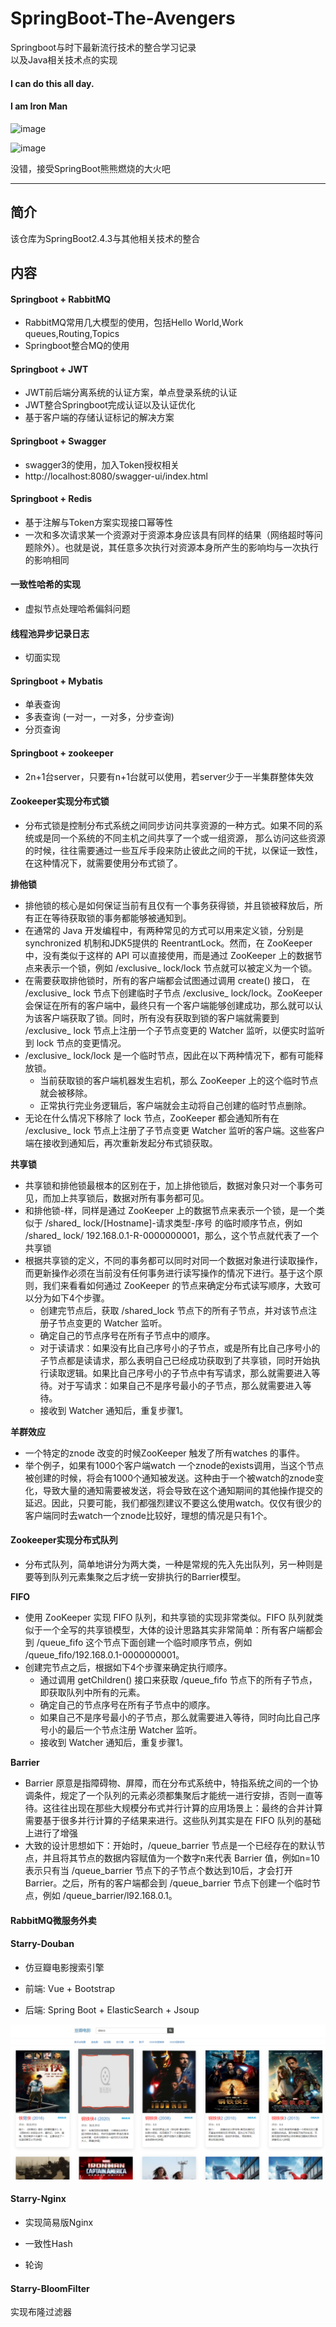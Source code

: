 SpringBoot-The-Avengers
======
Springboot与时下最新流行技术的整合学习记录
<br/>
以及Java相关技术点的实现

#### I can do this all day.

#### I am Iron Man

![image](https://pic4.zhimg.com/80/v2-93f36044d20d3b3c8803474d96c8e1ad_1440w.jpg?source=1940ef5c)

![image](https://pic2.zhimg.com/80/v2-d04ec9628faf75b94ffa7c349d0847dc_1440w.jpg?source=1940ef5c)

没错，接受SpringBoot熊熊燃烧的大火吧

---

## 简介

该仓库为SpringBoot2.4.3与其他相关技术的整合


## 内容

#### Springboot + RabbitMQ
- RabbitMQ常用几大模型的使用，包括Hello World,Work queues,Routing,Topics
- Springboot整合MQ的使用

#### Springboot + JWT
- JWT前后端分离系统的认证方案，单点登录系统的认证
- JWT整合Springboot完成认证以及认证优化
- 基于客户端的存储认证标记的解决方案

#### Springboot + Swagger
- swagger3的使用，加入Token授权相关
- http://localhost:8080/swagger-ui/index.html

#### Springboot + Redis
- 基于注解与Token方案实现接口幂等性
- 一次和多次请求某一个资源对于资源本身应该具有同样的结果（网络超时等问题除外）。也就是说，其任意多次执行对资源本身所产生的影响均与一次执行的影响相同

#### 一致性哈希的实现
- 虚拟节点处理哈希偏斜问题

#### 线程池异步记录日志
- 切面实现

#### Springboot + Mybatis
- 单表查询
- 多表查询 (一对一，一对多，分步查询)
- 分页查询

#### Springboot + zookeeper
- 2n+1台server，只要有n+1台就可以使用，若server少于一半集群整体失效

#### Zookeeper实现分布式锁
- 分布式锁是控制分布式系统之间同步访问共享资源的一种方式。如果不同的系统或是同一个系统的不同主机之间共享了一个或一组资源，
  那么访问这些资源的时候，往往需要通过一些互斥手段来防止彼此之间的干扰，以保证一致性，在这种情况下，就需要使用分布式锁了。

**排他锁**

- 排他锁的核心是如何保证当前有且仅有一个事务获得锁，并且锁被释放后，所有正在等待获取锁的事务都能够被通知到。
- 在通常的 Java 开发编程中，有两种常见的方式可以用来定义锁，分别是 synchronized 机制和JDK5提供的 ReentrantLock。然而，在 ZooKeeper 中，没有类似于这样的 API 可以直接使用，而是通过 ZooKeeper 上的数据节点来表示一个锁，例如 /exclusive_ lock/lock 节点就可以被定义为一个锁。
- 在需要获取排他锁时，所有的客户端都会试图通过调用 create() 接口， 在
  /exclusive_ lock 节点下创建临时子节点 /exclusive_ lock/lock。ZooKeeper 会保证在所有的客户端中，最终只有一个客户端能够创建成功，那么就可以认为该客户端获取了锁。同时，所有没有获取到锁的客户端就需要到 /exclusive_ lock 节点上注册一个子节点变更的 Watcher 监听，以便实时监听到 lock 节点的变更情况。
- /exclusive_ lock/lock 是一个临时节点，因此在以下两种情况下，都有可能释放锁。
  - 当前获取锁的客户端机器发生宕机，那么 ZooKeeper 上的这个临时节点就会被移除。
  - 正常执行完业务逻辑后，客户端就会主动将自己创建的临时节点删除。
- 无论在什么情况下移除了 lock 节点，ZooKeeper 都会通知所有在 /exclusive_ lock 节点上注册了子节点变更 Watcher 监听的客户端。这些客户端在接收到通知后，再次重新发起分布式锁获取。

**共享锁**

- 共享锁和排他锁最根本的区别在于，加上排他锁后，数据对象只对一个事务可见，而加上共享锁后，数据对所有事务都可见。
- 和排他锁-样，同样是通过 ZooKeeper 上的数据节点来表示一个锁，是一个类似于
  /shared_ lock/[Hostname]-请求类型-序号 的临时顺序节点，例如 /shared_ lock/
  192.168.0.1-R-0000000001，那么，这个节点就代表了一个共享锁
- 根据共享锁的定义，不同的事务都可以同时对同一个数据对象进行读取操作，而更新操作必须在当前没有任何事务进行读写操作的情况下进行。基于这个原则，我们来看看如何通过 ZooKeeper 的节点来确定分布式读写顺序，大致可以分为如下4个步骤。
  - 创建完节点后，获取 /shared_lock 节点下的所有子节点，并对该节点注册子节点变更的 Watcher 监听。
  - 确定自己的节点序号在所有子节点中的顺序。
  - 对于读请求：如果没有比自己序号小的子节点，或是所有比自己序号小的子节点都是读请求，那么表明自己已经成功获取到了共享锁，同时开始执行读取逻辑。如果比自己序号小的子节点中有写请求，那么就需要进入等待。对于写请求：如果自己不是序号最小的子节点，那么就需要进入等待。
  - 接收到 Watcher 通知后，重复步骤1。

**羊群效应**

-  一个特定的znode 改变的时候ZooKeeper 触发了所有watches 的事件。
-  举个例子，如果有1000个客户端watch 一个znode的exists调用，当这个节点被创建的时候，将会有1000个通知被发送。这种由于一个被watch的znode变化，导致大量的通知需要被发送，将会导致在这个通知期间的其他操作提交的延迟。因此，只要可能，我们都强烈建议不要这么使用watch。仅仅有很少的客户端同时去watch一个znode比较好，理想的情况是只有1个。


#### Zookeeper实现分布式队列

- 分布式队列，简单地讲分为两大类，一种是常规的先入先出队列，另一种则是要等到队列元素集聚之后才统一安排执行的Barrier模型。

**FIFO**

- 使用 ZooKeeper 实现 FIFO 队列，和共享锁的实现非常类似。FIFO 队列就类似于一个全写的共享锁模型，大体的设计思路其实非常简单：所有客户端都会到 /queue_fifo 这个节点下面创建一个临时顺序节点，例如 /queue_fifo/192.168.0.1-0000000001。
- 创建完节点之后，根据如下4个步骤来确定执行顺序。
  - 通过调用 getChildren() 接口来获取 /queue_fifo 节点下的所有子节点，即获取队列中所有的元素。
  - 确定自己的节点序号在所有子节点中的顺序。
  - 如果自己不是序号最小的子节点，那么就需要进入等待，同时向比自己序号小的最后一个节点注册 Watcher 监听。
  - 接收到 Watcher 通知后，重复步骤1。

**Barrier**

- Barrier 原意是指障碍物、屏障，而在分布式系统中，特指系统之间的一个协调条件，规定了一个队列的元素必须都集聚后才能统一进行安排，否则一直等待。这往往出现在那些大规模分布式并行计算的应用场景上：最终的合并计算需要基于很多并行计算的子结果来进行。这些队列其实是在 FIFO 队列的基础上进行了增强
- 大致的设计思想如下：开始时，/queue_barrier 节点是一个已经存在的默认节点，并且将其节点的数据内容赋值为一个数字n来代表 Barrier 值，例如n=10表示只有当 /queue_barrier 节点下的子节点个数达到10后，才会打开 Barrier。之后，所有的客户端都会到 /queue_barrier 节点下创建一个临时节点，例如 /queue_barrier/l92.168.0.1。

#### RabbitMQ微服务外卖

#### Starry-Douban

- 仿豆瓣电影搜索引擎

- 前端: Vue + Bootstrap
- 后端: Spring Boot + ElasticSearch + Jsoup

<img src="./images/image-20210515143659573.png" alt="image-20210515143659573" style="zoom:50%;" />


#### Starry-Nginx

- 实现简易版Nginx

- 一致性Hash
- 轮询


#### Starry-BloomFilter

实现布隆过滤器
